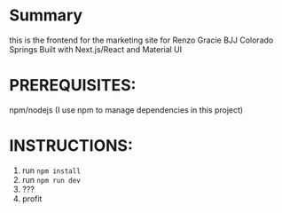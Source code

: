 # Summary
this is the frontend for the marketing site for Renzo Gracie BJJ Colorado Springs
Built with Next.js/React and Material UI

# PREREQUISITES:

npm/nodejs (I use npm to manage dependencies in this project)

# INSTRUCTIONS:
1. run `npm install`
2. run `npm run dev`
3. ???
4. profit